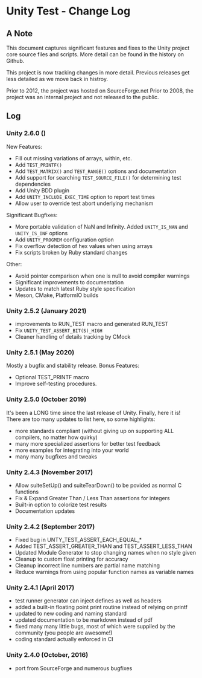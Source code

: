 # Unity Test - Change Log

## A Note

This document captures significant features and fixes to the Unity project core source files 
and scripts. More detail can be found in the history on Github. 

This project is now tracking changes in more detail. Previous releases get less detailed as
we move back in histroy. 

Prior to 2012, the project was hosted on SourceForge.net
Prior to 2008, the project was an internal project and not released to the public.

## Log

### Unity 2.6.0 ()

New Features:

  - Fill out missing variations of arrays, within, etc. 
  - Add `TEST_PRINTF()`
  - Add `TEST_MATRIX()` and `TEST_RANGE()` options and documentation
  - Add support for searching `TEST_SOURCE_FILE()` for determining test dependencies
  - Add Unity BDD plugin
  - Add `UNITY_INCLUDE_EXEC_TIME` option to report test times
  - Allow user to override test abort underlying mechanism

Significant Bugfixes:

  - More portable validation of NaN and Infinity. Added `UNITY_IS_NAN` and `UNITY_IS_INF` options
  - Add `UNITY_PROGMEM` configuration option
  - Fix overflow detection of hex values when using arrays
  - Fix scripts broken by Ruby standard changes

Other:

  - Avoid pointer comparison when one is null to avoid compiler warnings
  - Significant improvements to documentation
  - Updates to match latest Ruby style specification
  - Meson, CMake, PlatformIO builds

### Unity 2.5.2 (January 2021)

  - improvements to RUN_TEST macro and generated RUN_TEST
  - Fix `UNITY_TEST_ASSERT_BIT(S)_HIGH`
  - Cleaner handling of details tracking by CMock

### Unity 2.5.1 (May 2020)

Mostly a bugfix and stability release.
Bonus Features:

  - Optional TEST_PRINTF macro
  - Improve self-testing procedures.

### Unity 2.5.0 (October 2019)

It's been a LONG time since the last release of Unity. Finally, here it is!
There are too many updates to list here, so some highlights:

  - more standards compliant (without giving up on supporting ALL compilers, no matter how quirky)
  - many more specialized assertions for better test feedback
  - more examples for integrating into your world
  - many many bugfixes and tweaks

### Unity 2.4.3 (November 2017)

  - Allow suiteSetUp() and suiteTearDown() to be povided as normal C functions
  - Fix & Expand Greater Than / Less Than assertions for integers
  - Built-in option to colorize test results
  - Documentation updates

### Unity 2.4.2 (September 2017)

  - Fixed bug in UNTY_TEST_ASSERT_EACH_EQUAL_*
  - Added TEST_ASSERT_GREATER_THAN and TEST_ASSERT_LESS_THAN
  - Updated Module Generator to stop changing names when no style given
  - Cleanup to custom float printing for accuracy
  - Cleanup incorrect line numbers are partial name matching
  - Reduce warnings from using popular function names as variable names

### Unity 2.4.1 (April 2017)

  - test runner generator can inject defines as well as headers
  - added a built-in floating point print routine instead of relying on printf
  - updated to new coding and naming standard
  - updated documentation to be markdown instead of pdf
  - fixed many many little bugs, most of which were supplied by the community (you people are awesome!)
  - coding standard actually enforced in CI

### Unity 2.4.0 (October, 2016)

  - port from SourceForge and numerous bugfixes
